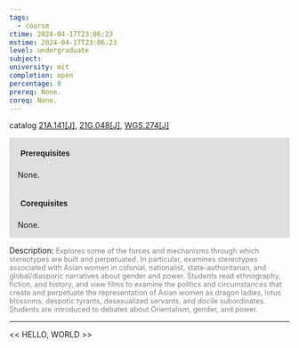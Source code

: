 ```yaml
---
tags:
  - course
ctime: 2024-04-17T23:06:23
mstime: 2024-04-17T23:06:23
level: undergraduate
subject: 
university: mit
completion: open
percentage: 0
prereq: None.
coreq: None.
---
```


catalog [21A.141[J]](http://student.mit.edu/catalog/m21Aa.html#21A.141), [21G.048[J]](http://student.mit.edu/catalog/m21Ga.html#21G.048), [WGS.274[J]](http://student.mit.edu/catalog/mWGSa.html#WGS.274)

<span style="display: block; padding: 15px; background-color: rgb(100, 100, 100, 0.2);"><font id="m_prereq2094_0" style="display: block; font-family: Arial, sans-serif; font-weight: bold; padding: 5px">Prerequisites</font><br><span id="prereq2094_0">None.</span></span>
<span style="display: block; padding: 15px; background-color: rgb(100, 100, 100, 0.2);"><font id="m_coreq2094_0" style="display: block; font-family: Arial, sans-serif; font-weight: bold; padding: 5px">Corequisites</font><br><span id="coreq2094_0">None.</span></span>

<font style="">Description:</font>
<font style="color: grey; font-size: 0.8rem;">Explores some of the forces and mechanisms through which stereotypes are built and perpetuated. In particular, examines stereotypes associated with Asian women in colonial, nationalist, state-authoritarian, and global/diasporic narratives about gender and power. Students read ethnography, fiction, and history, and view films to examine the politics and circumstances that create and perpetuate the representation of Asian women as dragon ladies, lotus blossoms, despotic tyrants, desexualized servants, and docile subordinates.  Students are introduced to debates about Orientalism, gender, and power.</font>



---

<< HELLO, WORLD >>
